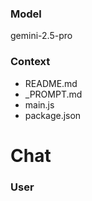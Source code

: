 ### Model
gemini-2.5-pro

### Context
- README.md
- _PROMPT.md
- main.js
- package.json

# Chat

### User
<!-- Enter your prompt here, then execute `gb9k run` -->